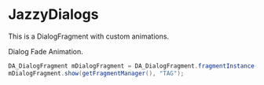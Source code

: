 JazzyDialogs
============

This is a DialogFragment with custom animations.


Dialog Fade Animation.
```java
DA_DialogFragment mDialogFragment = DA_DialogFragment.fragmentInstance(R.style.DA_Fade, R.layout.dialog_layout);
mDialogFragment.show(getFragmentManager(), "TAG");
```
